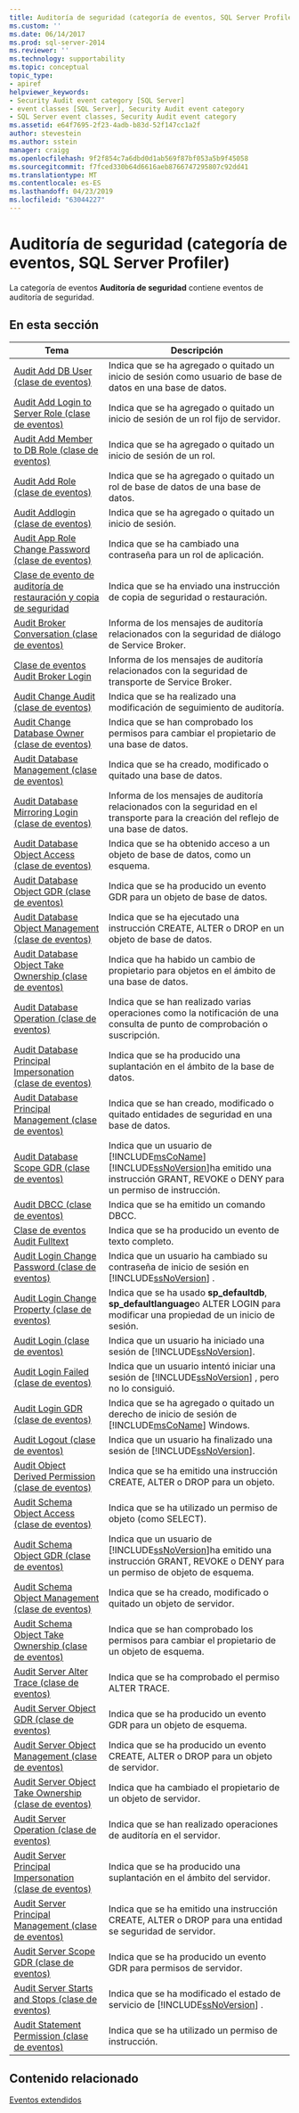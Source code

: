 ```yaml
---
title: Auditoría de seguridad (categoría de eventos, SQL Server Profiler) | Microsoft Docs
ms.custom: ''
ms.date: 06/14/2017
ms.prod: sql-server-2014
ms.reviewer: ''
ms.technology: supportability
ms.topic: conceptual
topic_type:
- apiref
helpviewer_keywords:
- Security Audit event category [SQL Server]
- event classes [SQL Server], Security Audit event category
- SQL Server event classes, Security Audit event category
ms.assetid: e64f7695-2f23-4adb-b83d-52f147cc1a2f
author: stevestein
ms.author: sstein
manager: craigg
ms.openlocfilehash: 9f2f854c7a6dbd0d1ab569f87bf053a5b9f45058
ms.sourcegitcommit: f7fced330b64d6616aeb8766747295807c92dd41
ms.translationtype: MT
ms.contentlocale: es-ES
ms.lasthandoff: 04/23/2019
ms.locfileid: "63044227"
---
```

# <a name="security-audit-event-category-sql-server-profiler"></a>Auditoría de seguridad (categoría de eventos, SQL Server Profiler)
  La categoría de eventos **Auditoría de seguridad** contiene eventos de auditoría de seguridad.  
  
## <a name="in-this-section"></a>En esta sección  
  
|Tema|Descripción|  
|-----------|-----------------|  
|[Audit Add DB User (clase de eventos)](audit-add-db-user-event-class.md)|Indica que se ha agregado o quitado un inicio de sesión como usuario de base de datos en una base de datos.|  
|[Audit Add Login to Server Role (clase de eventos)](audit-add-login-to-server-role-event-class.md)|Indica que se ha agregado o quitado un inicio de sesión de un rol fijo de servidor.|  
|[Audit Add Member to DB Role (clase de eventos)](audit-add-member-to-db-role-event-class.md)|Indica que se ha agregado o quitado un inicio de sesión de un rol.|  
|[Audit Add Role (clase de eventos)](audit-add-role-event-class.md)|Indica que se ha agregado o quitado un rol de base de datos de una base de datos.|  
|[Audit Addlogin (clase de eventos)](audit-addlogin-event-class.md)|Indica que se ha agregado o quitado un inicio de sesión.|  
|[Audit App Role Change Password (clase de eventos)](audit-app-role-change-password-event-class.md)|Indica que se ha cambiado una contraseña para un rol de aplicación.|  
|[Clase de evento de auditoría de restauración y copia de seguridad](audit-backup-and-restore-event-class.md)|Indica que se ha enviado una instrucción de copia de seguridad o restauración.|  
|[Audit Broker Conversation (clase de eventos)](broker-conversation-event-class.md)|Informa de los mensajes de auditoría relacionados con la seguridad de diálogo de Service Broker.|  
|[Clase de eventos Audit Broker Login](audit-broker-login-event-class.md)|Informa de los mensajes de auditoría relacionados con la seguridad de transporte de Service Broker.|  
|[Audit Change Audit (clase de eventos)](audit-change-audit-event-class.md)|Indica que se ha realizado una modificación de seguimiento de auditoría.|  
|[Audit Change Database Owner (clase de eventos)](audit-change-database-owner-event-class.md)|Indica que se han comprobado los permisos para cambiar el propietario de una base de datos.|  
|[Audit Database Management (clase de eventos)](audit-database-management-event-class.md)|Indica que se ha creado, modificado o quitado una base de datos.|  
|[Audit Database Mirroring Login (clase de eventos)](audit-database-mirroring-login-event-class.md)|Informa de los mensajes de auditoría relacionados con la seguridad en el transporte para la creación del reflejo de una base de datos.|  
|[Audit Database Object Access (clase de eventos)](audit-database-object-access-event-class.md)|Indica que se ha obtenido acceso a un objeto de base de datos, como un esquema.|  
|[Audit Database Object GDR (clase de eventos)](audit-database-object-gdr-event-class.md)|Indica que se ha producido un evento GDR para un objeto de base de datos.|  
|[Audit Database Object Management (clase de eventos)](audit-database-object-management-event-class.md)|Indica que se ha ejecutado una instrucción CREATE, ALTER o DROP en un objeto de base de datos.|  
|[Audit Database Object Take Ownership (clase de eventos)](audit-database-object-take-ownership-event-class.md)|Indica que ha habido un cambio de propietario para objetos en el ámbito de una base de datos.|  
|[Audit Database Operation (clase de eventos)](audit-database-operation-event-class.md)|Indica que se han realizado varias operaciones como la notificación de una consulta de punto de comprobación o suscripción.|  
|[Audit Database Principal Impersonation (clase de eventos)](audit-database-principal-impersonation-event-class.md)|Indica que se ha producido una suplantación en el ámbito de la base de datos.|  
|[Audit Database Principal Management (clase de eventos)](audit-database-principal-management-event-class.md)|Indica que se han creado, modificado o quitado entidades de seguridad en una base de datos.|  
|[Audit Database Scope GDR (clase de eventos)](audit-database-scope-gdr-event-class.md)|Indica que un usuario de [!INCLUDE[msCoName](../../includes/msconame-md.md)] [!INCLUDE[ssNoVersion](../../includes/ssnoversion-md.md)]ha emitido una instrucción GRANT, REVOKE o DENY para un permiso de instrucción.|  
|[Audit DBCC (clase de eventos)](audit-dbcc-event-class.md)|Indica que se ha emitido un comando DBCC.|  
|[Clase de eventos Audit Fulltext](audit-fulltext-event-class.md)|Indica que se ha producido un evento de texto completo.|  
|[Audit Login Change Password (clase de eventos)](audit-login-change-password-event-class.md)|Indica que un usuario ha cambiado su contraseña de inicio de sesión en [!INCLUDE[ssNoVersion](../../includes/ssnoversion-md.md)] .|  
|[Audit Login Change Property (clase de eventos)](audit-login-change-property-event-class.md)|Indica que se ha usado **sp_defaultdb**, **sp_defaultlanguage**o ALTER LOGIN para modificar una propiedad de un inicio de sesión.|  
|[Audit Login (clase de eventos)](audit-login-event-class.md)|Indica que un usuario ha iniciado una sesión de [!INCLUDE[ssNoVersion](../../includes/ssnoversion-md.md)].|  
|[Audit Login Failed (clase de eventos)](audit-login-failed-event-class.md)|Indica que un usuario intentó iniciar una sesión de [!INCLUDE[ssNoVersion](../../includes/ssnoversion-md.md)] , pero no lo consiguió.|  
|[Audit Login GDR (clase de eventos)](audit-login-gdr-event-class.md)|Indica que se ha agregado o quitado un derecho de inicio de sesión de [!INCLUDE[msCoName](../../includes/msconame-md.md)] Windows.|  
|[Audit Logout (clase de eventos)](audit-logout-event-class.md)|Indica que un usuario ha finalizado una sesión de [!INCLUDE[ssNoVersion](../../includes/ssnoversion-md.md)].|  
|[Audit Object Derived Permission (clase de eventos)](audit-object-derived-permission-event-class.md)|Indica que se ha emitido una instrucción CREATE, ALTER o DROP para un objeto.|  
|[Audit Schema Object Access (clase de eventos)](audit-schema-object-access-event-class.md)|Indica que se ha utilizado un permiso de objeto (como SELECT).|  
|[Audit Schema Object GDR (clase de eventos)](audit-schema-object-gdr-event-class.md)|Indica que un usuario de [!INCLUDE[ssNoVersion](../../includes/ssnoversion-md.md)]ha emitido una instrucción GRANT, REVOKE o DENY para un permiso de objeto de esquema.|  
|[Audit Schema Object Management (clase de eventos)](audit-schema-object-management-event-class.md)|Indica que se ha creado, modificado o quitado un objeto de servidor.|  
|[Audit Schema Object Take Ownership (clase de eventos)](audit-schema-object-take-ownership-event-class.md)|Indica que se han comprobado los permisos para cambiar el propietario de un objeto de esquema.|  
|[Audit Server Alter Trace (clase de eventos)](audit-server-alter-trace-event-class.md)|Indica que se ha comprobado el permiso ALTER TRACE.|  
|[Audit Server Object GDR (clase de eventos)](audit-server-object-gdr-event-class.md)|Indica que se ha producido un evento GDR para un objeto de esquema.|  
|[Audit Server Object Management (clase de eventos)](audit-server-object-management-event-class.md)|Indica que se ha producido un evento CREATE, ALTER o DROP para un objeto de servidor.|  
|[Audit Server Object Take Ownership (clase de eventos)](audit-server-object-take-ownership-event-class.md)|Indica que ha cambiado el propietario de un objeto de servidor.|  
|[Audit Server Operation (clase de eventos)](audit-server-operation-event-class.md)|Indica que se han realizado operaciones de auditoría en el servidor.|  
|[Audit Server Principal Impersonation (clase de eventos)](audit-server-principal-impersonation-event-class.md)|Indica que se ha producido una suplantación en el ámbito del servidor.|  
|[Audit Server Principal Management (clase de eventos)](audit-server-principal-management-event-class.md)|Indica que se ha emitido una instrucción CREATE, ALTER o DROP para una entidad se seguridad de servidor.|  
|[Audit Server Scope GDR (clase de eventos)](audit-server-scope-gdr-event-class.md)|Indica que se ha producido un evento GDR para permisos de servidor.|  
|[Audit Server Starts and Stops (clase de eventos)](audit-server-starts-and-stops-event-class.md)|Indica que se ha modificado el estado de servicio de [!INCLUDE[ssNoVersion](../../includes/ssnoversion-md.md)] .|  
|[Audit Statement Permission (clase de eventos)](audit-statement-permission-event-class.md)|Indica que se ha utilizado un permiso de instrucción.|  
  
## <a name="related-content"></a>Contenido relacionado  
 [Eventos extendidos](../extended-events/extended-events.md)  
  
  

